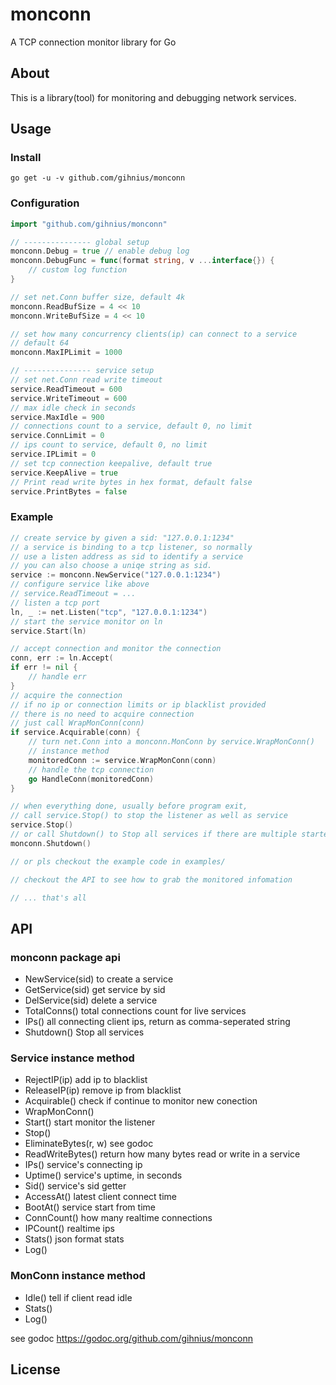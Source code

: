 # monconn

A TCP connection monitor library for Go

## About

This is a library(tool) for monitoring and debugging network services.

## Usage

### Install

`go get -u -v github.com/gihnius/monconn`

### Configuration

``` go
import "github.com/gihnius/monconn"

// --------------- global setup
monconn.Debug = true // enable debug log
monconn.DebugFunc = func(format string, v ...interface{}) {
    // custom log function
}

// set net.Conn buffer size, default 4k
monconn.ReadBufSize = 4 << 10
monconn.WriteBufSize = 4 << 10

// set how many concurrency clients(ip) can connect to a service
// default 64
monconn.MaxIPLimit = 1000

// --------------- service setup
// set net.Conn read write timeout
service.ReadTimeout = 600
service.WriteTimeout = 600
// max idle check in seconds
service.MaxIdle = 900
// connections count to a service, default 0, no limit
service.ConnLimit = 0
// ips count to service, default 0, no limit
service.IPLimit = 0
// set tcp connection keepalive, default true
service.KeepAlive = true
// Print read write bytes in hex format, default false
service.PrintBytes = false

```

### Example

``` go
// create service by given a sid: "127.0.0.1:1234"
// a service is binding to a tcp listener, so normally
// use a listen address as sid to identify a service
// you can also choose a uniqe string as sid.
service := monconn.NewService("127.0.0.1:1234")
// configure service like above
// service.ReadTimeout = ...
// listen a tcp port
ln, _ := net.Listen("tcp", "127.0.0.1:1234")
// start the service monitor on ln
service.Start(ln)

// accept connection and monitor the connection
conn, err := ln.Accept(
if err != nil {
    // handle err
}
// acquire the connection
// if no ip or connection limits or ip blacklist provided
// there is no need to acquire connection
// just call WrapMonConn(conn)
if service.Acquirable(conn) {
    // turn net.Conn into a monconn.MonConn by service.WrapMonConn()
    // instance method
    monitoredConn := service.WrapMonConn(conn)
    // handle the tcp connection
    go HandleConn(monitoredConn)
}

// when everything done, usually before program exit,
// call service.Stop() to stop the listener as well as service
service.Stop()
// or call Shutdown() to Stop all services if there are multiple started.
monconn.Shutdown()

// or pls checkout the example code in examples/

// checkout the API to see how to grab the monitored infomation

// ... that's all

```

## API

### monconn package api

- NewService(sid) to create a service
- GetService(sid) get service by sid
- DelService(sid) delete a service
- TotalConns() total connections count for live services
- IPs() all connecting client ips, return as comma-seperated string
- Shutdown() Stop all services

### Service instance method

- RejectIP(ip) add ip to blacklist
- ReleaseIP(ip) remove ip from blacklist
- Acquirable() check if continue to monitor new conection
- WrapMonConn()
- Start() start monitor the listener
- Stop()
- EliminateBytes(r, w) see godoc
- ReadWriteBytes() return how many bytes read or write in a service
- IPs() service's connecting ip
- Uptime() service's uptime, in seconds
- Sid() service's sid getter
- AccessAt() latest client connect time
- BootAt() service start from time
- ConnCount() how many realtime connections
- IPCount() realtime ips
- Stats() json format stats
- Log()

### MonConn instance method

- Idle() tell if client read idle
- Stats()
- Log()

see godoc https://godoc.org/github.com/gihnius/monconn

## License
